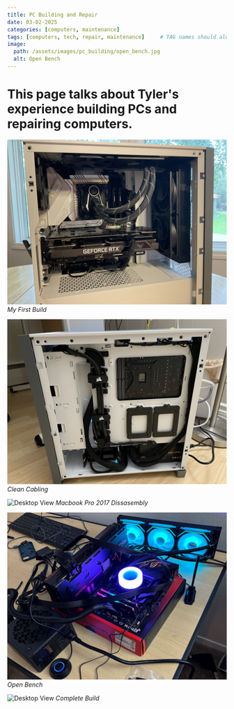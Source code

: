 ```yaml
---
title: PC Building and Repair
date: 03-02-2025
categories: [computers, maintenance]
tags: [computers, tech, repair, maintenance]     # TAG names should always be lowercase
image:
  path: /assets/images/pc_building/open_bench.jpg
  alt: Open Bench
---
```


# This page talks about Tyler's experience building PCs and repairing computers.

![Desktop View](/assets/images/pc_building/first_build.jpg)
_My First Build_

![Desktop View](/assets/images/pc_building/cabling.jpg)
_Clean Cabling_

![Desktop View](/assets/images/pc_building/laptop_repair.jpg)
_Macbook Pro 2017 Dissasembly_

![Desktop View](/assets/images/pc_building/open_bench.jpg)
_Open Bench_

![Desktop View](/assets/images/pc_building/completed_build.jpg)
_Complete Build_